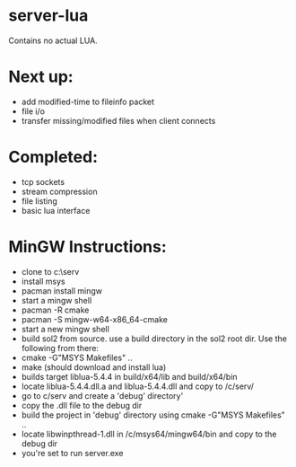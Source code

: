# server-lua

Contains no actual LUA.


# Next up:

- add modified-time to fileinfo packet
- file i/o
- transfer missing/modified files when client connects

# Completed:

- tcp sockets
- stream compression
- file listing
- basic lua interface

# MinGW Instructions:

- clone to c:\serv
- install msys
- pacman install mingw
- start a mingw shell
- pacman -R cmake
- pacman -S mingw-w64-x86_64-cmake
- start a new mingw shell
- build sol2 from source. use a build directory in the sol2 root dir. Use the following from there:
- cmake -G"MSYS Makefiles" ..
- make (should download and install lua)
- builds target liblua-5.4.4 in build/x64/lib and build/x64/bin
- locate liblua-5.4.4.dll.a and liblua-5.4.4.dll and copy to /c/serv/
- go to c/serv and create a 'debug' directory'
- copy the .dll file to the debug dir
- build the project in 'debug' directory using cmake -G"MSYS Makefiles" ..
- locate libwinpthread-1.dll in /c/msys64/mingw64/bin and copy to the debug dir
- you're set to run server.exe




